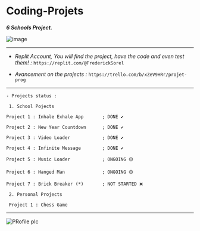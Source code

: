 # Coding-Projets
***6 Schools Project.***

![image](https://user-images.githubusercontent.com/93956198/142100344-b94f5b86-81d0-4b34-bb8d-f7aba2195135.png)

----------------------------------------------------------------------------------------------------------------------------------------------------------------------------------

- *Replit Account, You will find the project, have the code and even test them! :* ` https://replit.com/@FrederickSorel `

- *Avancement on the projects :* ` https://trello.com/b/xZeV9HRr/projet-prog `

---------------------------------------------------------------------------------------------------------------------------------------------------------------------------------
```
- Projects status :
 
 1. School Pojects 
 
Project 1 : Inhale Exhale App       ; DONE ✔️

Project 2 : New Year Countdown      ; DONE ✔️

Project 3 : Video Loader            ; DONE ✔️

Project 4 : Infinite Message        ; DONE ✔️

Project 5 : Music Loader            ; ONGOING 🟡

Project 6 : Hanged Man              ; ONGOING 🟡

Project 7 : Brick Breaker (*)       ; NOT STARTED ❌

 2. Personal Projects
 
 Project 1 : Chess Game

```

---------------------------------------------------------------------------------------------------------------------------------------------------------------------------------

![PRofile pIc](https://user-images.githubusercontent.com/93956198/140847402-0b5dfbf9-b7f0-4729-aa45-74cac18fa2ec.jpg) 
